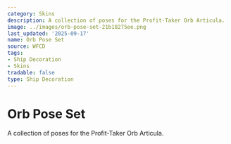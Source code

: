 ```yaml
---
category: Skins
description: A collection of poses for the Profit-Taker Orb Articula.
image: ../images/orb-pose-set-21b18275ee.png
last_updated: '2025-09-17'
name: Orb Pose Set
source: WFCD
tags:
- Ship Decoration
- Skins
tradable: false
type: Ship Decoration
---
```


# Orb Pose Set

A collection of poses for the Profit-Taker Orb Articula.

